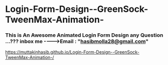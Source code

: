 # Login-Form-Design--GreenSock-TweenMax-Animation-
### This is An Awesome Animated Login Form Design       any Question ...???   inbox me ---->Email :  "hasibmolla28@gmail.com" 

https://muttakinhasib.github.io/Login-Form-Design--GreenSock-TweenMax-Animation-/

